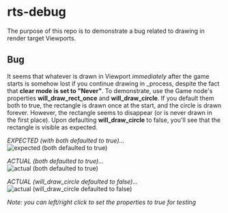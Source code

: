 # rts-debug

The purpose of this repo is to demonstrate a bug related to drawing in render target Viewports.

## Bug

It seems that whatever is drawn in Viewport *immediately* after the game starts is somehow lost if you continue drawing in \_process, despite the fact that **clear mode is set to "Never"**. To demonstrate, use the Game node's properties **will_draw_rect_once** and **will_draw_circle**. If you default them both to true, the rectangle is drawn once at the start, and the circle is drawn forever. However, the rectangle seems to disappear (or is never drawn in the first place). Upon defaulting **will_draw_circle** to false, you'll see that the rectangle is visible as expected.

*EXPECTED (with both defaulted to true)...*  
![expected (both defaulted to true)](https://i.imgur.com/PELRr8d.png)

*ACTUAL (both defaulted to true)...*  
![actual (both defaulted to true)](https://i.imgur.com/eaJGEj2.png)

*ACTUAL (will_draw_circle defaulted to false)...*  
![actual (will_draw_circle defaulted to false)](https://i.imgur.com/RC6ZwBi.png)

*Note: you can left/right click to set the properties to true for testing*

